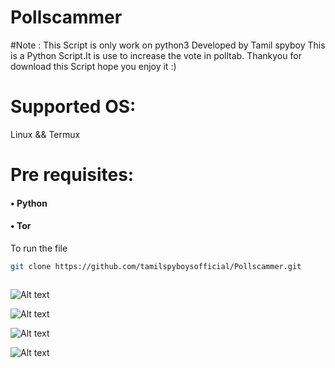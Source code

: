 # Pollscammer
#Note : This Script is only work on python3
Developed by Tamil spyboy
This is a Python Script.It is use to increase the vote in polltab.
Thankyou for download this Script hope you enjoy it :)

# Supported OS:
Linux 
&& Termux
# Pre requisites:
#### •	Python 
#### •  Tor
To run the file
``` bash
git clone https://github.com/tamilspyboysofficial/Pollscammer.git
```


``` bash

```
![Alt text](https://raw.githubusercontent.com/tamilspyboysofficial/Pollscammer/master/img/pollscammer_one.png?raw=true " Step 1")
	 
![Alt text](https://raw.githubusercontent.com/tamilspyboysofficial/Pollscammer/master/img/pollscammer_two.png?raw=true " Step 2")

![Alt text](https://raw.githubusercontent.com/tamilspyboysofficial/Pollscammer/master/img/pollscammer_three.png?raw=true " Step 3")

![Alt text](https://raw.githubusercontent.com/tamilspyboysofficial/Pollscammer/master/img/pollscammer_four.png?raw=true " Step 4")






